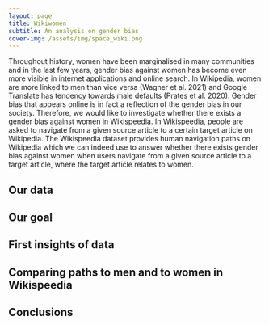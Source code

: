 ```yaml
---
layout: page
title: Wikiwomen
subtitle: An analysis on gender bias
cover-img: /assets/img/space_wiki.png
---
```


Throughout history, women have been marginalised in many communities and in the last few years, gender bias against women has become even more visible in internet applications and online search. In Wikipedia, women are more linked to men than vice versa (Wagner et al. 2021) and Google Translate has tendency towards male defaults (Prates et al. 2020). Gender bias that appears online is in fact a reflection of the gender bias in our society. Therefore, we would like to investigate whether there exists a gender bias against women in Wikispeedia. In Wikispeedia, people are asked to navigate from a given source article to a certain target article on Wikipedia. The Wikispeedia dataset provides human navigation paths on Wikipedia which we can indeed use to answer whether there exists gender bias against women when users navigate from a given source article to a target article, where the target article relates to women.

## Our data

## Our goal

## First insights of data

## Comparing paths to men and to women in Wikispeedia

## Conclusions

